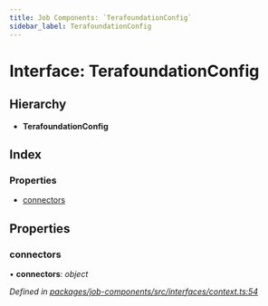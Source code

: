 ```yaml
---
title: Job Components: `TerafoundationConfig`
sidebar_label: TerafoundationConfig
---
```


# Interface: TerafoundationConfig

## Hierarchy

* **TerafoundationConfig**

## Index

### Properties

* [connectors](terafoundationconfig.md#connectors)

## Properties

###  connectors

• **connectors**: *object*

*Defined in [packages/job-components/src/interfaces/context.ts:54](https://github.com/terascope/teraslice/blob/b843209f9/packages/job-components/src/interfaces/context.ts#L54)*
